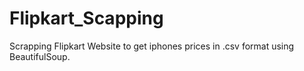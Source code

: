 # Flipkart_Scapping
Scrapping Flipkart Website to get iphones prices in .csv format using BeautifulSoup.
